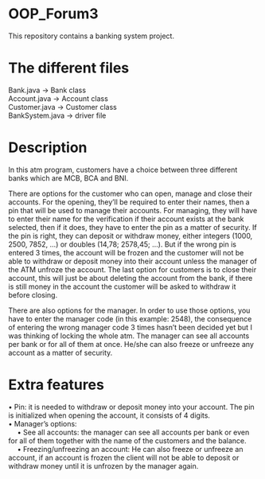 # OOP_Forum3
This repository contains a banking system project.

# The different files
Bank.java -> Bank class <br />
Account.java -> Account class <br />
Customer.java -> Customer class <br />
BankSystem.java -> driver file <br />

# Description
In this atm program, customers have a choice between three different banks which are MCB, BCA and BNI.

There are options for the customer who can open, manage and close their accounts. For the opening, they’ll be required to enter their names, then a pin that will be used to manage their accounts. For managing, they will have to enter their name for the verification if their account exists at the bank selected, then if it does, they have to enter the pin as a matter of security. If the pin is right, they can deposit or withdraw money, either integers (1000, 2500, 7852, …) or doubles (14,78; 2578,45; …). But if the wrong pin is entered 3 times, the account will be frozen and the customer will not be able to withdraw or deposit money into their account unless the manager of the ATM unfroze the account. The last option for customers is to close their account, this will just be about deleting the account from the bank, if there is still money in the account the customer will be asked to withdraw it before closing.

There are also options for the manager. In order to use those options, you have to enter the manager code (in this example: 2548), the consequence of entering the wrong manager code 3 times hasn’t been decided yet but I was thinking of locking the whole atm. The manager can see all accounts per bank or for all of them at once. He/she can also freeze or unfreeze any account as a matter of security.

# Extra features
• Pin: it is needed to withdraw or deposit money into your account. The pin is initialized when opening the account, it consists of 4 digits. <br />
• Manager’s options: <br />
 &emsp;  • See all accounts: the manager can see all accounts per bank or even for all of them together with the name of the customers and the balance. <br />
 &emsp;  • Freezing/unfreezing an account: He can also freeze or unfreeze an account, if an account is frozen the client will not be able to deposit or withdraw money until it is unfrozen by the manager again. <br />
